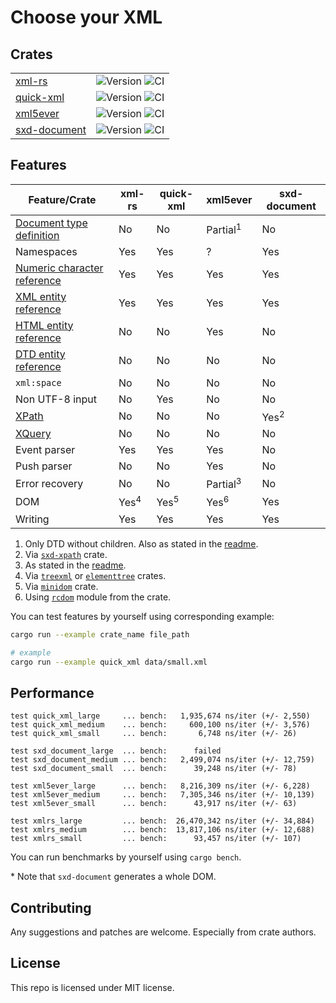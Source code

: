 # Choose your XML

## Crates

| | |
| --- | --- |
| [xml-rs](https://crates.io/crates/xml-rs) | ![Version][xml-rs-version] ![CI][xml-rs-travis] |
| [quick-xml](https://crates.io/crates/quick-xml) | ![Version][quick-xml-version] ![CI][quick-xml-travis] |
| [xml5ever](https://crates.io/crates/xml5ever) | ![Version][xml5ever-version] ![CI][xml5ever-travis] |
| [sxd-document](https://crates.io/crates/sxd-document) | ![Version][sxd-document-version] ![CI][sxd-document-travis] |

[xml-rs-version]: https://img.shields.io/crates/v/xml-rs.svg
[quick-xml-version]: https://img.shields.io/crates/v/quick-xml.svg
[xml5ever-version]: https://img.shields.io/crates/v/xml5ever.svg
[sxd-document-version]: https://img.shields.io/crates/v/sxd-document.svg

[xml-rs-travis]: https://img.shields.io/travis/netvl/xml-rs.svg
[quick-xml-travis]: https://img.shields.io/travis/tafia/quick-xml.svg
[xml5ever-travis]: https://img.shields.io/travis/servo/html5ever.svg
[sxd-document-travis]: https://img.shields.io/travis/shepmaster/sxd-document.svg

## Features

| Feature/Crate                 | xml-rs               | quick-xml            | xml5ever             | sxd-document         |
| ----------------------------- | -------------------- | -------------------- | -------------------- | -------------------- |
| [Document type definition]    | No                   | No                   | Partial<sup>1</sup>  | No                   |
| Namespaces                    | Yes                  | Yes                  | ?                    | Yes                  |
| [Numeric character reference] | Yes                  | Yes                  | Yes                  | Yes                  |
| [XML entity reference]        | Yes                  | Yes                  | Yes                  | Yes                  |
| [HTML entity reference]       | No                   | No                   | Yes                  | No                   |
| [DTD entity reference]        | No                   | No                   | No                   | No                   |
| `xml:space`                   | No                   | No                   | No                   | No                   |
| Non UTF-8 input               | No                   | Yes                  | No                   | No                   |
| [XPath]                       | No                   | No                   | No                   | Yes<sup>2</sup>      |
| [XQuery]                      | No                   | No                   | No                   | No                   |
| Event parser                  | Yes                  | Yes                  | Yes                  | No                   |
| Push parser                   | No                   | No                   | Yes                  | No                   |
| Error recovery                | No                   | No                   | Partial<sup>3</sup>  | No                   |
| DOM                           | Yes<sup>4</sup>      | Yes<sup>5</sup>      | Yes<sup>6</sup>      | Yes                  |
| Writing                       | Yes                  | Yes                  | Yes                  | Yes                  |

1. Only DTD without children. Also as stated in the [readme](https://github.com/servo/html5ever/blob/master/xml5ever/README.md#when-you-shouldnt-use-it).
2. Via [`sxd-xpath`](https://crates.io/crates/sxd-xpath) crate.
3. As stated in the [readme](https://github.com/servo/html5ever/blob/master/xml5ever/README.md#xml5ever).
4. Via [`treexml`](https://crates.io/crates/treexml) or [`elementtree`](https://crates.io/crates/elementtree) crates.
5. Via [`minidom`](https://crates.io/crates/minidom) crate.
6. Using [`rcdom`](https://github.com/servo/html5ever/blob/master/markup5ever/rcdom.rs) module from the crate.

[Document type definition]: https://en.wikipedia.org/wiki/Document_type_definition
[Numeric character reference]: https://en.wikipedia.org/wiki/Numeric_character_reference
[XPath]: https://en.wikipedia.org/wiki/XPath
[XQuery]: https://en.wikipedia.org/wiki/XQuery
[XML entity reference]: https://en.wikipedia.org/wiki/List_of_XML_and_HTML_character_entity_references#Predefined_entities_in_XML
[HTML entity reference]: https://en.wikipedia.org/wiki/List_of_XML_and_HTML_character_entity_references#Character_entity_references_in_HTML
[DTD entity reference]: https://en.wikipedia.org/wiki/List_of_XML_and_HTML_character_entity_references#Character_reference_overview

You can test features by yourself using corresponding example:

```bash
cargo run --example crate_name file_path

# example
cargo run --example quick_xml data/small.xml
```

## Performance

```
test quick_xml_large     ... bench:   1,935,674 ns/iter (+/- 2,550)
test quick_xml_medium    ... bench:     600,100 ns/iter (+/- 3,576)
test quick_xml_small     ... bench:       6,748 ns/iter (+/- 26)

test sxd_document_large  ... bench:      failed
test sxd_document_medium ... bench:   2,499,074 ns/iter (+/- 12,759)
test sxd_document_small  ... bench:      39,248 ns/iter (+/- 78)

test xml5ever_large      ... bench:   8,216,309 ns/iter (+/- 6,228)
test xml5ever_medium     ... bench:   7,305,346 ns/iter (+/- 10,139)
test xml5ever_small      ... bench:      43,917 ns/iter (+/- 63)

test xmlrs_large         ... bench:  26,470,342 ns/iter (+/- 34,884)
test xmlrs_medium        ... bench:  13,817,106 ns/iter (+/- 12,688)
test xmlrs_small         ... bench:      93,457 ns/iter (+/- 107)
```

You can run benchmarks by yourself using `cargo bench`.

\* Note that `sxd-document` generates a whole DOM.

## Contributing

Any suggestions and patches are welcome. Especially from crate authors.

## License

This repo is licensed under MIT license.
